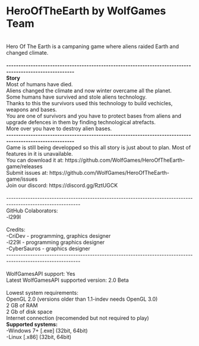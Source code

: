 # HeroOfTheEarth by WolfGames Team
<br>
Hero Of The Earth is a campaning game where aliens raided Earth and changed climate.
<br>
<br>
<b>--------------------------------------------------------------------------------------------------------</b>
<br>
<b>Story</b>
<br>
Most of humans have died.
<br>
Aliens changed the climate and now winter overcame all the planet.
<br>
Some humans have survived and stole aliens technology.
<br>
Thanks to this the survivors used this technology to build vechicles, weapons and bases.
<br>
You are one of survivors and you have to protect bases from aliens and upgrade defences in them by finding technological atrefacts.
<br>
More over you have to destroy alien bases.
<br>
<b>--------------------------------------------------------------------------------------------------------</b>
<br>
Game is still being developped so this all story is just about to plan. Most of features in it is unavailable.
<br>
You can download it at: https://github.com/WolfGames/HeroOfTheEarth-game/releases
<br>
Submit issues at: https://github.com/WolfGames/HeroOfTheEarth-game/issues
<br>
Join our discord: https://discord.gg/RztUGCK
<br>
<br>
-------------------------------------------------------------------------------------------------------------

<br>
GitHub Colaborators:
<br>
-l299l
<br>
<br>
Credits:
<br>
-CriDev - programming, graphics designer
<br>
-l229l - programming graphics designer
<br>
-CyberSauros - graphics designer
<br>
-------------------------------------------------------------------------------------------------------------
<br>
<br>
WolfGamesAPI support: Yes
<br>
Latest WolfGamesAPI supported version: 2.0 Beta
<br>
<br>
Lowest system requirements:
<br>
OpenGL 2.0 (versions older than 1.1-indev needs OpenGL 3.0)
<br>
2 GB of RAM
<br>
2 Gb of disk space
<br>
Internet connection (recomended but not required to play)
<br>
<b>Supported systems:</b>
<br>
-Windows 7+ [.exe] (32bit, 64bit)
<br>
-Linux [.x86] (32bit, 64bit)
<br>
<br>

